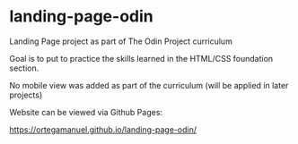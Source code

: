 # landing-page-odin

Landing Page project as part of The Odin Project curriculum

Goal is to put to practice the skills learned in the HTML/CSS foundation section.

No mobile view was added as part of the curriculum (will be applied in later projects)

Website can be viewed via Github Pages:

https://ortegamanuel.github.io/landing-page-odin/
